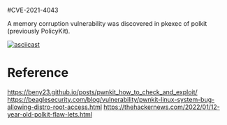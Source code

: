 #CVE-2021-4043

A memory corruption vulnerability was discovered in pkexec of polkit (previously PolicyKit).

[![asciicast](https://asciinema.org/a/W541c39enq0ftXP8pvYbl71KI.svg)](https://asciinema.org/a/W541c39enq0ftXP8pvYbl71KI)

# Reference

https://beny23.github.io/posts/pwnkit_how_to_check_and_exploit/
https://beaglesecurity.com/blog/vulnerability/pwnkit-linux-system-bug-allowing-distro-root-access.html
https://thehackernews.com/2022/01/12-year-old-polkit-flaw-lets.html
